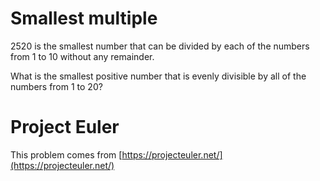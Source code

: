 # Smallest multiple

2520 is the smallest number that can be divided by each of the numbers from 1 to 10 without any remainder.

What is the smallest positive number that is evenly divisible by all of the numbers from 1 to 20?

# Project Euler

This problem comes from [https://projecteuler.net/](https://projecteuler.net/)

